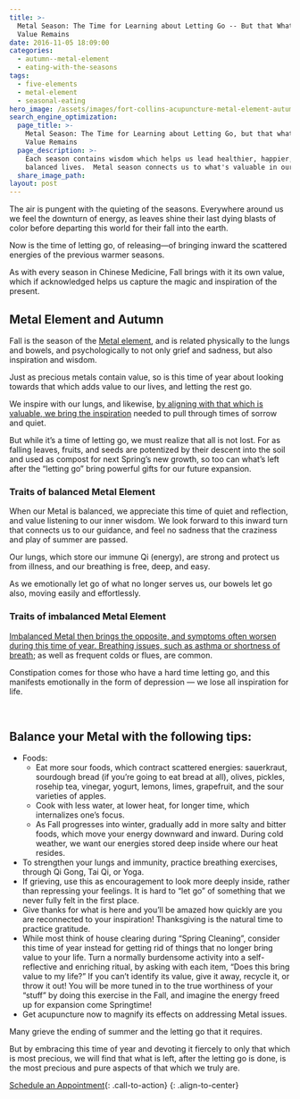 ```yaml
---
title: >-
  Metal Season: The Time for Learning about Letting Go -- But that What's of
  Value Remains
date: 2016-11-05 18:09:00
categories:
  - autumn--metal-element
  - eating-with-the-seasons
tags:
  - five-elements
  - metal-element
  - seasonal-eating
hero_image: /assets/images/fort-collins-acupuncture-metal-element-autumn.jpg
search_engine_optimization:
  page_title: >-
    Metal Season: The Time for Learning about Letting Go, but that what's of
    Value Remains
  page_description: >-
    Each season contains wisdom which helps us lead healthier, happier, more
    balanced lives.  Metal season connects us to what's valuable in our lives.
  share_image_path:
layout: post
---
```


The air is pungent with the quieting of the seasons. Everywhere around us we feel the downturn of energy, as leaves shine their last dying blasts of color before departing this world for their fall into the earth.

Now is the time of letting go, of releasing—of bringing inward the scattered energies of the previous warmer seasons.

As with every season in Chinese Medicine, Fall brings with it its own value, which if acknowledged helps us capture the magic and inspiration of the present.

## Metal Element and Autumn

Fall is the season of the [Metal element](http://www.wisdomwaysacupuncture.com/2017/10/15/metal-element-video-live/), and is related physically to the lungs and bowels, and psychologically to not only grief and sadness, but also inspiration and wisdom.

Just as precious metals contain value, so is this time of year about looking towards that which adds value to our lives, and letting the rest go.

We inspire with our lungs, and likewise, [by aligning with that which is valuable, we bring the inspiration](http://www.wisdomwaysacupuncture.com/2011/11/20/the-gift-of-inspiration-tips-for-holiday-shopping-from-the-metal-element/) needed to pull through times of sorrow and quiet.

But while it’s a time of letting go, we must realize that all is not lost. For as falling leaves, fruits, and seeds are potentized by their descent into the soil and used as compost for next Spring’s new growth, so too can what’s left after the “letting go” bring powerful gifts for our future expansion.

### Traits of balanced Metal Element

When our Metal is balanced, we appreciate this time of quiet and reflection, and value listening to our inner wisdom. We look forward to this inward turn that connects us to our guidance, and feel no sadness that the craziness and play of summer are passed.

Our lungs, which store our immune Qi (energy), are strong and protect us from illness, and our breathing is free, deep, and easy.

As we emotionally let go of what no longer serves us, our bowels let go also, moving easily and effortlessly.

### Traits of imbalanced Metal Element

[Imbalanced Metal then brings the opposite, and symptoms often worsen during this time of year. Breathing issues, such as asthma or shortness of breath](http://www.wisdomwaysacupuncture.com/2011/10/05/time-to-inspire/); as well as frequent colds or flues, are common.

Constipation comes for those who have a hard time letting go, and this manifests emotionally in the form of depression — we lose all inspiration for life.

 

## Balance your Metal with the following tips:

* Foods:
  * Eat more sour foods, which contract scattered energies: sauerkraut, sourdough bread (if you’re going to eat bread at all), olives, pickles, rosehip tea, vinegar, yogurt, lemons, limes, grapefruit, and the sour varieties of apples.
  * Cook with less water, at lower heat, for longer time, which internalizes one’s focus.
  * As Fall progresses into winter, gradually add in more salty and bitter foods, which move your energy downward and inward. During cold weather, we want our energies stored deep inside where our heat resides.
* To strengthen your lungs and immunity, practice breathing exercises, through Qi Gong, Tai Qi, or Yoga.
* If grieving, use this as encouragement to look more deeply inside, rather than repressing your feelings. It is hard to “let go” of something that we never fully felt in the first place.
* Give thanks for what is here and you’ll be amazed how quickly are you are reconnected to your inspiration! Thanksgiving is the natural time to practice gratitude.
* While most think of house clearing during “Spring Cleaning”, consider this time of year instead for getting rid of things that no longer bring value to your life. Turn a normally burdensome activity into a self-reflective and enriching ritual, by asking with each item, “Does this bring value to my life?” If you can’t identify its value, give it away, recycle it, or throw it out! You will be more tuned in to the true worthiness of your “stuff” by doing this exercise in the Fall, and imagine the energy freed up for expansion come Springtime!
* Get acupuncture now to magnify its effects on addressing Metal issues.

Many grieve the ending of summer and the letting go that it requires.

But by embracing this time of year and devoting it fiercely to only that which is most precious, we will find that what is left, after the letting go is done, is the most precious and pure aspects of that which we truly are.

[Schedule an Appointment](/make-an-appointment/){: .call-to-action}
{: .align-to-center}